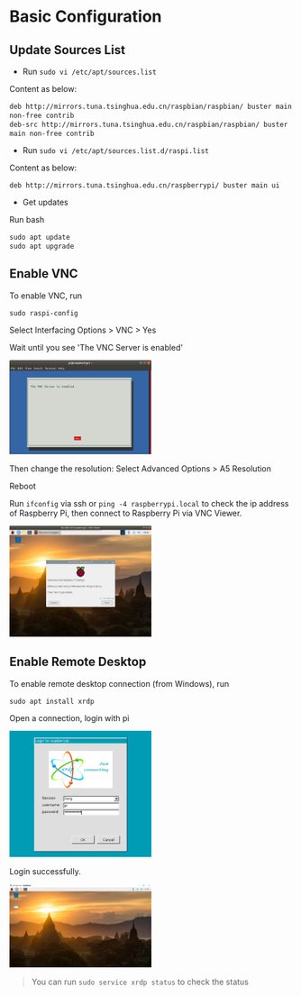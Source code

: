 # Basic Configuration


## Update Sources List

- Run `sudo vi /etc/apt/sources.list`

Content as below:
```
deb http://mirrors.tuna.tsinghua.edu.cn/raspbian/raspbian/ buster main non-free contrib
deb-src http://mirrors.tuna.tsinghua.edu.cn/raspbian/raspbian/ buster main non-free contrib
```

- Run `sudo vi /etc/apt/sources.list.d/raspi.list`

Content as below:
```
deb http://mirrors.tuna.tsinghua.edu.cn/raspberrypi/ buster main ui
```

- Get updates

Run bash
```
sudo apt update
sudo apt upgrade
```


## Enable VNC

To enable VNC, run

```
sudo raspi-config
```
Select Interfacing Options > VNC > Yes

Wait until you see 'The VNC Server is enabled'

<img src="../images/vnc.PNG" width='50%'>

Then change the resolution: Select Advanced Options > A5 Resolution

Reboot

Run `ifconfig` via ssh or `ping -4 raspberrypi.local` to check the ip address of Raspberry Pi, then connect to Raspberry Pi via VNC Viewer.

<img src="../images/vnc2.PNG" width='50%'>


## Enable Remote Desktop

To enable remote desktop connection (from Windows), run

```
sudo apt install xrdp
```

Open a connection, login with pi

<img src="../images/remote.PNG" width='50%'>

Login successfully.

<img src="../images/remote2.PNG" width='50%'>

> You can run `sudo service xrdp status` to check the status